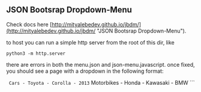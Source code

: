 ## JSON Bootsrap Dropdown-Menu

Check docs here [http://mityalebedev.github.io/jbdm/](http://mityalebedev.github.io/jbdm/ "JSON Bootsrap Dropdown-Menu").

to host you can run a simple http server from the root of this dir, like

``` python3 -m http.server ```

there are errors in both the menu.json and json-menu.javascript.  once fixed, you should see a page with a dropdown in the following format:

` Cars - Toyota - Corolla - 2013`
Motorbikes - Honda
           - Kawasaki
           - BMW ```
